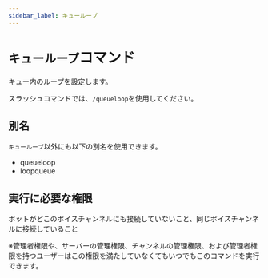 ```yaml
---
sidebar_label: キューループ
---
```

# `キューループ`コマンド
キュー内のループを設定します。

スラッシュコマンドでは、`/queueloop`を使用してください。

## 別名
`キューループ`以外にも以下の別名を使用できます。

- queueloop
- loopqueue




## 実行に必要な権限
ボットがどこのボイスチャンネルにも接続していないこと、同じボイスチャンネルに接続していること

※管理者権限や、サーバーの管理権限、チャンネルの管理権限、および管理者権限を持つユーザーはこの権限を満たしていなくてもいつでもこのコマンドを実行できます。
  
